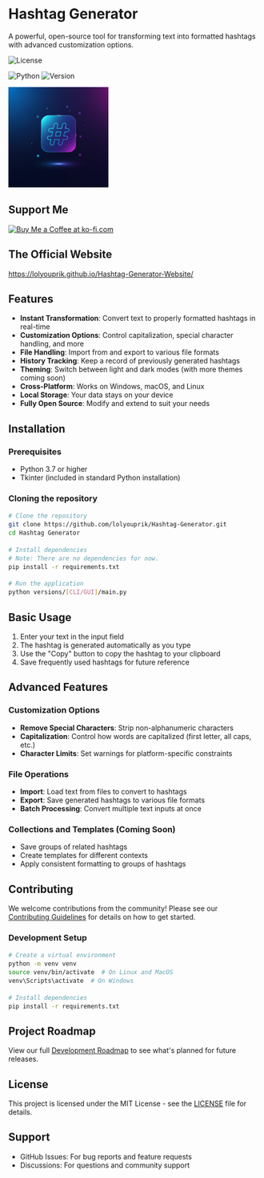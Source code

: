 # Hashtag Generator

A powerful, open-source tool for transforming text into formatted hashtags with advanced customization options.

![License](https://img.shields.io/badge/License-MIT-blue.svg)

![Python](https://img.shields.io/badge/Python-3.7+-green.svg)
![Version](https://img.shields.io/badge/Version-0.1.1-orange.svg)

<img src="logo.jpg" alt="Text-to-Hashtah App Logo" style="width: 200px; height: 200px;"/>

## Support Me

<a href="https://ko-fi.com/R6R51CIYSP" target="_blank">
  <img height="36" style="border:0px;height:36px;" src="https://storage.ko-fi.com/cdn/kofi6.png?v=6" border="0" alt="Buy Me a Coffee at ko-fi.com" />
</a>

## The Official Website

https://lolyouprik.github.io/Hashtag-Generator-Website/

## Features

- **Instant Transformation**: Convert text to properly formatted hashtags in real-time
- **Customization Options**: Control capitalization, special character handling, and more
- **File Handling**: Import from and export to various file formats
- **History Tracking**: Keep a record of previously generated hashtags
- **Theming**: Switch between light and dark modes (with more themes coming soon)
- **Cross-Platform**: Works on Windows, macOS, and Linux
- **Local Storage**: Your data stays on your device
- **Fully Open Source**: Modify and extend to suit your needs

## Installation

### Prerequisites

- Python 3.7 or higher
- Tkinter (included in standard Python installation)

### Cloning the repository

```bash
# Clone the repository
git clone https://github.com/lolyouprik/Hashtag-Generator.git
cd Hashtag Generator

# Install dependencies
# Note: There are no dependencies for now.
pip install -r requirements.txt

# Run the application
python versions/[CLI/GUI]/main.py
```

## Basic Usage

1. Enter your text in the input field
2. The hashtag is generated automatically as you type
3. Use the "Copy" button to copy the hashtag to your clipboard
4. Save frequently used hashtags for future reference

## Advanced Features

### Customization Options

- **Remove Special Characters**: Strip non-alphanumeric characters
- **Capitalization**: Control how words are capitalized (first letter, all caps, etc.)
- **Character Limits**: Set warnings for platform-specific constraints

### File Operations

- **Import**: Load text from files to convert to hashtags
- **Export**: Save generated hashtags to various file formats
- **Batch Processing**: Convert multiple text inputs at once

### Collections and Templates (Coming Soon)

- Save groups of related hashtags
- Create templates for different contexts
- Apply consistent formatting to groups of hashtags

## Contributing

We welcome contributions from the community! Please see our [Contributing Guidelines](CONTRIBUTING.md) for details on how to get started.

### Development Setup

```bash
# Create a virtual environment
python -m venv venv
source venv/bin/activate  # On Linux and MacOS
venv\Scripts\activate  # On Windows

# Install dependencies
pip install -r requirements.txt
```

## Project Roadmap

View our full [Development Roadmap](ROADMAP.md) to see what's planned for future releases.

## License

This project is licensed under the MIT License - see the [LICENSE](LICENSE) file for details.

## Support

- GitHub Issues: For bug reports and feature requests
- Discussions: For questions and community support
